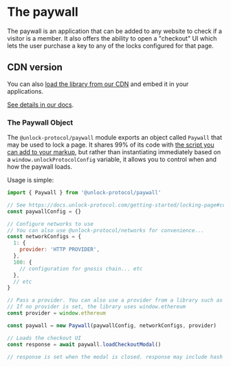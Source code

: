 # The paywall

The paywall is an application that can be added to any website to check if a visitor is a member.
It also offers the ability to open a "checkout" UI which lets the user purchase a key to any of the locks configured for that page.

## CDN version

You can also [load the library from our CDN](https://paywall.unlock-protocol.com/static/unlock.latest.min.js) and embed it in your applications.

[See details in our docs](https://docs.unlock-protocol.com/tools/paywall).

### The Paywall Object

The `@unlock-protocol/paywall` module exports an object called `Paywall` that may be used to lock a page. It shares 99% of its code with [the script you can add to your markup](https://docs.unlock-protocol.com/getting-started/locking-page#embedding-the-paywall), but rather than instantiating immediately based on a `window.unlockProtocolConfig` variable, it allows you to control when and how the paywall loads.

Usage is simple:

```javascript
import { Paywall } from '@unlock-protocol/paywall'

// See https://docs.unlock-protocol.com/getting-started/locking-page#configure-the-paywall
const paywallConfig = {}

// Configure networks to use
// You can also use @unlock-protocol/networks for convenience...
const networkConfigs = {
  1: {
    provider: 'HTTP PROVIDER',
  },
  100: {
    // configuration for gnosis chain... etc
  },
  // etc
}

// Pass a provider. You can also use a provider from a library such as Magic.link or privy.io
// If no provider is set, the library uses window.ethereum
const provider = window.ethereum

const paywall = new Paywall(paywallConfig, networkConfigs, provider)

// Loads the checkout UI
const response = await paywall.loadCheckoutModal()

// response is set when the modal is closed. response may include hash (the transaction hash) and lock (the address of the lock to which the transaction was sent)
```
